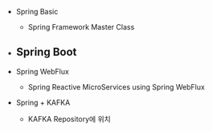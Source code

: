 - Spring Basic
  - Spring Framework Master Class
- Spring Boot
  - 
- Spring WebFlux
  - Spring Reactive MicroServices using Spring WebFlux

- Spring + KAFKA
  - KAFKA Repository에 위치